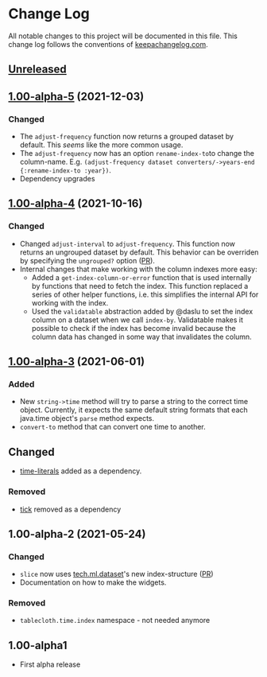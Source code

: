# Change Log
All notable changes to this project will be documented in this file. This change log follows the conventions of [keepachangelog.com](http://keepachangelog.com/).

## [Unreleased]

## [1.00-alpha-5] (2021-12-03)
### Changed
- The `adjust-frequency` function now returns a grouped dataset by
  default. This *seems* like the more common usage.
- The `adjust-frequency` now has an option `rename-index-to`to change
  the column-name. E.g. `(adjust-frequency dataset
  converters/->years-end {:rename-index-to :year})`.
- Dependency upgrades

## [1.00-alpha-4] (2021-10-16)
### Changed
- Changed `adjust-interval` to `adjust-frequency`. This function now
  returns an ungrouped dataset by default. This behavior can be
  overriden by specifying the `ungrouped?` option
  ([PR](https://github.com/scicloj/tablecloth.time/commit/dccd91db86d4bf83d41311120a0b7eb9c1c20008)).
- Internal changes that make working with the column indexes more easy:
  - Added a `get-index-column-or-error` function that is used
    internally by functions that need to fetch the index. This
    function replaced a series of other helper functions, i.e. this
    simplifies the internal API for working with the index.
  - Used the `validatable` abstraction added by @daslu to set the
    index column on a dataset when we call `index-by`. Validatable
    makes it possible to check if the index has become invalid because
    the column data has changed in some way that invalidates the
    column.

## [1.00-alpha-3] (2021-06-01)
### Added
- New `string->time` method will try to parse a string to the correct
  time object. Currently, it expects the same default string formats
  that each java.time object's `parse` method expects.
- `convert-to` method that can convert one time to another.

## Changed
- [time-literals](https://github.com/henryw374/time-literals) added as a
  dependency.

### Removed
- [tick](https://github.com/juxt/tick) removed as a dependency

## 1.00-alpha-2 (2021-05-24)
### Changed
- `slice` now uses [tech.ml.dataset](https://github.com/techascent/tech.ml.dataset)'s new index-structure ([PR](https://github.com/techascent/tech.ml.dataset/pull/214))
- Documentation on how to make the widgets.

### Removed
- `tablecloth.time.index` namespace - not needed anymore

## 1.00-alpha1
- First alpha release

[Unreleased]: https://github.com/scicloj/tablecloth.time/compare/1.00-alpha-5...HEAD
[1.00-alpha-5]: https://github.com/scicloj/tablecloth.time/compare/1.00-alpha-4...1.00-alpha-5
[1.00-alpha-4]: https://github.com/scicloj/tablecloth.time/compare/1.00-alpha-3...1.00-alpha-4
[1.00-alpha-3]: https://github.com/scicloj/tablecloth.time/compare/1.00-alpha-2...1.00-alpha-3
[1.00-alpha-2]: https://github.com/scicloj/tablecloth.time/compare/1.00.alpha-1...1.00-alpha-2
